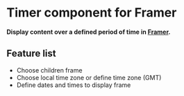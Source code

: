 # Timer component for Framer

**Display content over a defined period of time in [Framer](http://framer.com).**

## Feature list

* Choose children frame
* Choose local time zone or define time zone (GMT)
* Define dates and times to display frame
